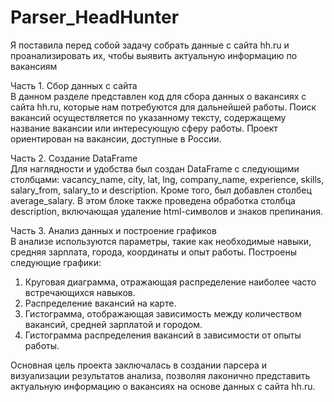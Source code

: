 # Parser_HeadHunter

Я поставила перед собой задачу собрать данные с сайта hh.ru  и проанализировать их, чтобы выявить актуальную информацию по вакансиям 

Часть 1. Сбор данных с сайта  
В данном разделе представлен код для сбора данных о вакансиях с сайта hh.ru, которые нам потребуются для дальнейшей работы. 
Поиск вакансий осуществляется по указанному тексту, содержащему название вакансии или интересующую сферу работы. 
Проект ориентирован на вакансии, доступные в России.

Часть 2. Создание DataFrame  
Для наглядности и удобства был создан DataFrame с следующими столбцами: vacancy_name, city, lat, lng, company_name, experience, skills, salary_from, salary_to и description. 
Кроме того, был добавлен столбец average_salary. 
В этом блоке также проведена обработка столбца description, включающая удаление html-символов и знаков препинания.

Часть 3. Анализ данных и построение графиков  
В анализе используются параметры, такие как необходимые навыки, средняя зарплата, города, координаты и опыт работы. Построены следующие графики:

1) Круговая диаграмма, отражающая распределение наиболее часто встречающихся навыков.
2) Распределение вакансий на карте.
3) Гистограмма, отображающая зависимость между количеством вакансий, средней зарплатой и городом.
4) Гистограмма распределения вакансий в зависимости от опыты работы.

Основная цель проекта заключалась в создании парсера и визуализации результатов анализа, позволяя лаконично представить актуальную информацию о вакансиях на основе данных с сайта hh.ru.




